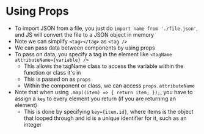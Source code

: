 # Using Props

- To import JSON from a file, you just do `import name from './file.json'`, and JS will convert the file to a JSON object in memory
- Note we can simplify `<tag></tag>` as `<tag />`
- We can pass data between components by using props
- To pass on data, you specify a tag in the element like `<tagName attributeName={variable} />`
  - This allows the tagName class to access the variable within the function or class it's in
  - This is passed on as `props`
  - Within the component or class, we can access `props.attributeName`
- Note that when using `.map((item) => { return item; });`, you have to assign a `key` to every element you return (if you are returning an element) 
  - This is done by specifying `key={item.id}`, where items is the object that looped through and id is a unique identifier for it, such as an integer